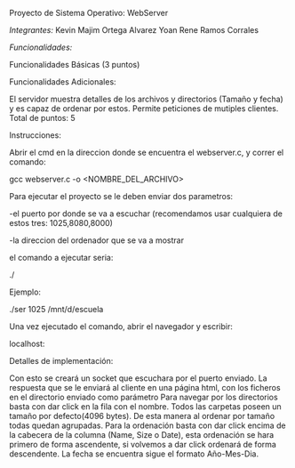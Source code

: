 Proyecto de Sistema Operativo: WebServer

*Integrantes:*
Kevin Majim Ortega Alvarez
Yoan Rene Ramos Corrales

*Funcionalidades:*

Funcionalidades Básicas (3 puntos)

Funcionalidades Adicionales:

El servidor muestra detalles de los archivos y directorios (Tamaño y fecha) y es capaz de ordenar por estos.
Permite peticiones de mutiples clientes.
Total de puntos: 5

Instrucciones:

Abrir el cmd en la direccion donde se encuentra el webserver.c, y correr el comando:

gcc webserver.c -o <NOMBRE_DEL_ARCHIVO>

Para ejecutar el proyecto se le deben enviar dos parametros:

-el puerto por donde se va a escuchar (recomendamos usar cualquiera de estos tres: 1025,8080,8000)

-la direccion del ordenador que se va a mostrar

el comando a ejecutar seria:

./<NOMBRE DEL ARCHIVO> <PUERTO> <DIRECCION>


Ejemplo:

./ser 1025 /mnt/d/escuela

Una vez ejecutado el comando, abrir el navegador y escribir: 

localhost:<PUERTO>

Detalles de implementación:

Con esto se creará un socket que escuchara por el puerto enviado.
La respuesta que se le enviará al cliente en una página html, con los ficheros en el directorio enviado como parámetro
Para navegar por los directorios basta con dar click en la fila con el nombre.
Todos las carpetas poseen un tamaño por defecto(4096 bytes). De esta manera al ordenar por tamaño todas quedan agrupadas.
Para la ordenación basta con dar click encima de la cabecera de la columna (Name, Size o Date), esta ordenación se hara primero de forma ascendente, si volvemos a dar click ordenará de forma descendente. La fecha se encuentra sigue el formato Año-Mes-Dia.
